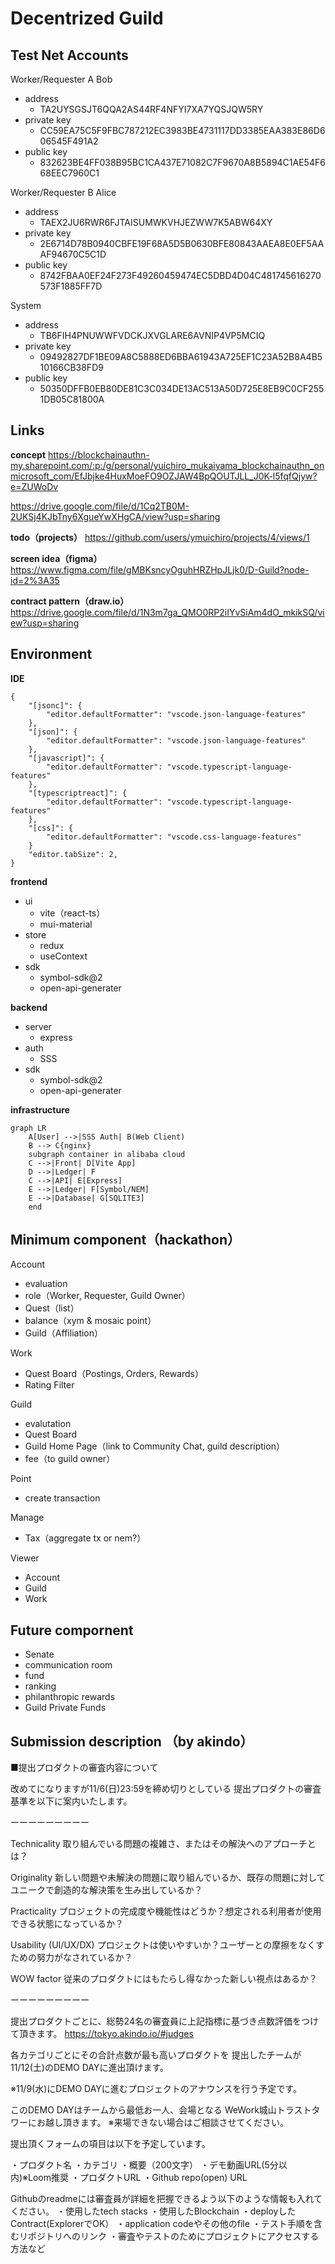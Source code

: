 # Decentrized Guild

## Test Net Accounts

Worker/Requester A Bob
- address
  - TA2UYSGSJT6QQA2AS44RF4NFYI7XA7YQSJQW5RY
- private key
  - CC59EA75C5F9FBC787212EC3983BE4731117DD3385EAA383E86D606545F491A2
- public key
  - 832623BE4FF038B95BC1CA437E71082C7F9670A8B5894C1AE54F668EEC7960C1

Worker/Requester B Alice
- address
  - TAEX2JU6RWR6FJTAISUMWKVHJEZWW7K5ABW64XY
- private key
  - 2E6714D78B0940CBFE19F68A5D5B0630BFE80843AAEA8E0EF5AAAF94670C5C1D
- public key
  - 8742FBAA0EF24F273F49260459474EC5DBD4D04C481745616270573F1885FF7D

System 
- address
  - TB6FIH4PNUWWFVDCKJXVGLARE6AVNIP4VP5MCIQ
- private key
  - 09492827DF1BE09A8C5888ED6BBA61943A725EF1C23A52B8A4B510166CB38FD9
- public key
  - 50350DFFB0EB80DE81C3C034DE13AC513A50D725E8EB9C0CF2551DB05C81800A

## Links

**concept**
https://blockchainauthn-my.sharepoint.com/:p:/g/personal/yuichiro_mukaiyama_blockchainauthn_onmicrosoft_com/EfJbjke4HuxMoeFO9OZJAW4BpQOUTJLL_J0K-l5fqfQjyw?e=ZUWoDv

https://drive.google.com/file/d/1Cq2TB0M-2UKSj4KJbTny6XgueYwXHgCA/view?usp=sharing

**todo（projects）**
https://github.com/users/ymuichiro/projects/4/views/1

**screen idea（figma）**
https://www.figma.com/file/gMBKsncyOguhHRZHpJLjk0/D-Guild?node-id=2%3A35

**contract pattern（draw.io）**
https://drive.google.com/file/d/1N3m7ga_QMO0RP2iIYvSiAm4dO_mkikSQ/view?usp=sharing

## Environment

**IDE**
```
{
	"[jsonc]": {
		"editor.defaultFormatter": "vscode.json-language-features"
	},
	"[json]": {
		"editor.defaultFormatter": "vscode.json-language-features"
	},
	"[javascript]": {
		"editor.defaultFormatter": "vscode.typescript-language-features"
	},
	"[typescriptreact]": {
		"editor.defaultFormatter": "vscode.typescript-language-features"
	},
	"[css]": {
		"editor.defaultFormatter": "vscode.css-language-features"
	}
	"editor.tabSize": 2,
}
```

**frontend**

- ui
  - vite（react-ts）
  - mui-material
- store
  - redux
  - useContext
- sdk
  - symbol-sdk@2
  - open-api-generater

**backend**

- server
  - express
- auth
  - SSS
- sdk
  - symbol-sdk@2
  - open-api-generater

**infrastructure**
```mermaid
graph LR
    A[User] -->|SSS Auth| B(Web Client)
    B --> C{nginx}
    subgraph container in alibaba cloud
    C -->|Front| D[Vite App]
    D -->|Ledger| F
    C -->|API| E[Express]
    E -->|Ledger| F[Symbol/NEM]
    E -->|Database| G[SQLITE3]
    end
```

## Minimum component（hackathon）

Account

- evaluation
- role（Worker, Requester, Guild Owner）
- Quest（list）
- balance（xym & mosaic point）
- Guild（Affiliation）

Work

- Quest Board（Postings, Orders, Rewards）
- Rating Filter

Guild

- evalutation
- Quest Board
- Guild Home Page（link to Community Chat, guild description）
- fee（to guild owner）

Point

- create transaction

Manage

- Tax（aggregate tx or nem?）

Viewer

- Account
- Guild
- Work

## Future compornent

- Senate
- communication room
- fund
- ranking
- philanthropic rewards
- Guild Private Funds

## Submission description （by akindo）

■提出プロダクトの審査内容について

改めてになりますが11/6(日)23:59を締め切りとしている
提出プロダクトの審査基準を以下に案内いたします。

ーーーーーーーーー

Technicality
取り組んでいる問題の複雑さ、またはその解決へのアプローチとは？

Originality
新しい問題や未解決の問題に取り組んでいるか、既存の問題に対してユニークで創造的な解決策を生み出しているか？

Practicality
プロジェクトの完成度や機能性はどうか？想定される利用者が使用できる状態になっているか？

Usability (UI/UX/DX)
プロジェクトは使いやすいか？ユーザーとの摩擦をなくすための努力がなされているか？

WOW factor
従来のプロダクトにはもたらし得なかった新しい視点はあるか？

ーーーーーーーーー

提出プロダクトごとに、総勢24名の審査員に上記指標に基づき点数評価をつけて頂きます。
https://tokyo.akindo.io/#judges

各カテゴリごとにその合計点数が最も高いプロダクトを
提出したチームが11/12(土)のDEMO DAYに進出頂けます。

※11/9(水)にDEMO DAYに進むプロジェクトのアナウンスを行う予定です。

このDEMO DAYはチームから最低お一人、会場となる
WeWork城山トラストタワーにお越し頂きます。
※来場できない場合はご相談させてください。

提出頂くフォームの項目は以下を予定しています。

・プロダクト名
・カテゴリ
・概要（200文字）
・デモ動画URL(5分以内)※Loom推奨
・プロダクトURL
・Github repo(open) URL

Githubのreadmeには審査員が詳細を把握できるよう以下のような情報も入れてください。
・使用したtech stacks
・使用したBlockchain
・deployしたContract(ExplorerでOK）
・application codeやその他のfile
・テスト手順を含むリポジトリへのリンク
・審査やテストのためにプロジェクトにアクセスする方法など
